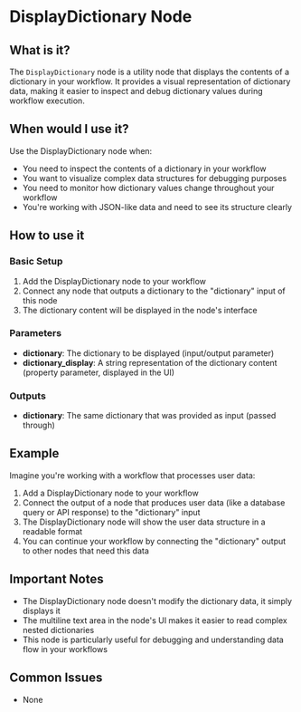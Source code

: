 # DisplayDictionary Node

## What is it?

The `DisplayDictionary` node is a utility node that displays the contents of a dictionary in your workflow. It provides a visual representation of dictionary data, making it easier to inspect and debug dictionary values during workflow execution.

## When would I use it?

Use the DisplayDictionary node when:

- You need to inspect the contents of a dictionary in your workflow
- You want to visualize complex data structures for debugging purposes
- You need to monitor how dictionary values change throughout your workflow
- You're working with JSON-like data and need to see its structure clearly

## How to use it

### Basic Setup

1. Add the DisplayDictionary node to your workflow
1. Connect any node that outputs a dictionary to the "dictionary" input of this node
1. The dictionary content will be displayed in the node's interface

### Parameters

- **dictionary**: The dictionary to be displayed (input/output parameter)
- **dictionary_display**: A string representation of the dictionary content (property parameter, displayed in the UI)

### Outputs

- **dictionary**: The same dictionary that was provided as input (passed through)

## Example

Imagine you're working with a workflow that processes user data:

1. Add a DisplayDictionary node to your workflow
1. Connect the output of a node that produces user data (like a database query or API response) to the "dictionary" input
1. The DisplayDictionary node will show the user data structure in a readable format
1. You can continue your workflow by connecting the "dictionary" output to other nodes that need this data

## Important Notes

- The DisplayDictionary node doesn't modify the dictionary data, it simply displays it
- The multiline text area in the node's UI makes it easier to read complex nested dictionaries
- This node is particularly useful for debugging and understanding data flow in your workflows

## Common Issues

- None
